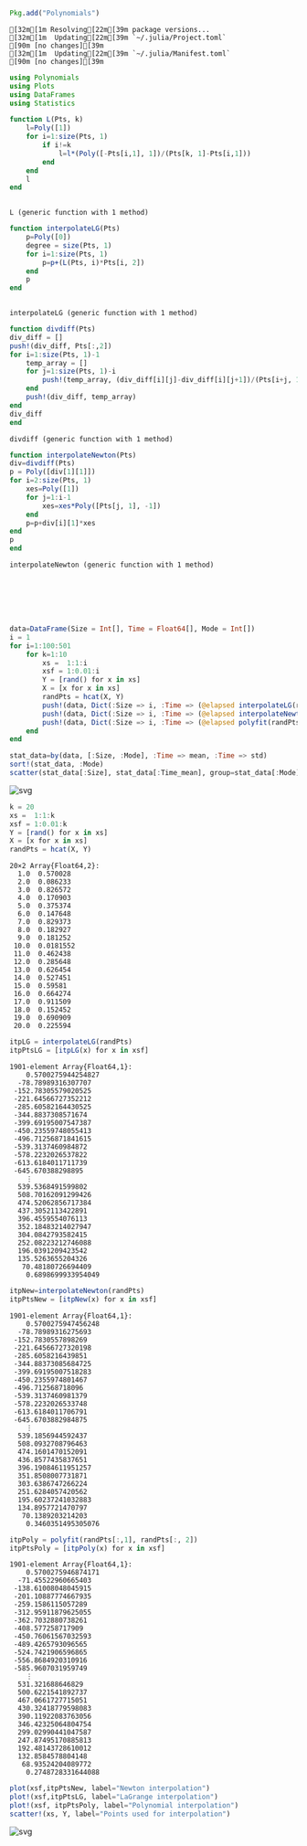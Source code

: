 

```julia
Pkg.add("Polynomials")
```

    [32m[1m Resolving[22m[39m package versions...
    [32m[1m  Updating[22m[39m `~/.julia/Project.toml`
    [90m [no changes][39m
    [32m[1m  Updating[22m[39m `~/.julia/Manifest.toml`
    [90m [no changes][39m



```julia
using Polynomials
using Plots
using DataFrames
using Statistics
```


```julia
function L(Pts, k)
    l=Poly([1])
    for i=1:size(Pts, 1)
        if i!=k
            l=l*(Poly([-Pts[i,1], 1])/(Pts[k, 1]-Pts[i,1]))
        end
    end
    l
end
            
```




    L (generic function with 1 method)




```julia
function interpolateLG(Pts)
    p=Poly([0])
    degree = size(Pts, 1)
    for i=1:size(Pts, 1)
        p=p+(L(Pts, i)*Pts[i, 2])
    end
    p
end
    
```




    interpolateLG (generic function with 1 method)




```julia
function divdiff(Pts)
div_diff = []
push!(div_diff, Pts[:,2])
for i=1:size(Pts, 1)-1
    temp_array = []
    for j=1:size(Pts, 1)-i
        push!(temp_array, (div_diff[i][j]-div_diff[i][j+1])/(Pts[i+j, 1]-Pts[j, 1]))
    end
    push!(div_diff, temp_array)
end
div_diff
end
```




    divdiff (generic function with 1 method)




```julia
function interpolateNewton(Pts)
div=divdiff(Pts)
p = Poly([div[1][1]])
for i=2:size(Pts, 1)
    xes=Poly([1])
    for j=1:i-1
        xes=xes*Poly([Pts[j, 1], -1])
    end
    p=p+div[i][1]*xes
end
p
end
```




    interpolateNewton (generic function with 1 method)




```julia

```


```julia

```


```julia

```


```julia

```


```julia

```


```julia

```


```julia
data=DataFrame(Size = Int[], Time = Float64[], Mode = Int[])
i = 1
for i=1:100:501
    for k=1:10
        xs =  1:1:i
        xsf = 1:0.01:i
        Y = [rand() for x in xs]
        X = [x for x in xs]
        randPts = hcat(X, Y)
        push!(data, Dict(:Size => i, :Time => (@elapsed interpolateLG(randPts)), :Mode => 1))
        push!(data, Dict(:Size => i, :Time => (@elapsed interpolateNewton(randPts)), :Mode => 2))
        push!(data, Dict(:Size => i, :Time => (@elapsed polyfit(randPts[:,1], randPts[:, 2])), :Mode => 3))
    end
end
```


```julia
stat_data=by(data, [:Size, :Mode], :Time => mean, :Time => std)
sort!(stat_data, :Mode)
scatter(stat_data[:Size], stat_data[:Time_mean], group=stat_data[:Mode], xlabel="number_of_points", ylabel = "time[s]", yerr =stat_data[:Time_std])

```




![svg](output_13_0.svg)




```julia
k = 20
xs =  1:1:k
xsf = 1:0.01:k
Y = [rand() for x in xs]
X = [x for x in xs]
randPts = hcat(X, Y)
```




    20×2 Array{Float64,2}:
      1.0  0.570028 
      2.0  0.086233 
      3.0  0.826572 
      4.0  0.170903 
      5.0  0.375374 
      6.0  0.147648 
      7.0  0.829373 
      8.0  0.182927 
      9.0  0.181252 
     10.0  0.0181552
     11.0  0.462438 
     12.0  0.285648 
     13.0  0.626454 
     14.0  0.527451 
     15.0  0.59581  
     16.0  0.664274 
     17.0  0.911509 
     18.0  0.152452 
     19.0  0.690909 
     20.0  0.225594 




```julia
itpLG = interpolateLG(randPts)
itpPtsLG = [itpLG(x) for x in xsf]
```




    1901-element Array{Float64,1}:
        0.5700275944254827
      -78.78989316307707  
     -152.78305579020525  
     -221.64566727352212  
     -285.60582164430525  
     -344.8837308571674   
     -399.69195007547387  
     -450.23559748055413  
     -496.71256871841615  
     -539.3137460984872   
     -578.2232026537822   
     -613.6184011711739   
     -645.670388298895    
        ⋮                 
      539.5368491599802   
      508.70162091299426  
      474.52062856717384  
      437.3052113422891   
      396.4559554076113   
      352.18483214027947  
      304.0842793582415   
      252.08223212746088  
      196.0391209423542   
      135.5263655204326   
       70.48180726694409  
        0.6898699933954049




```julia
itpNew=interpolateNewton(randPts)
itpPtsNew = [itpNew(x) for x in xsf]
```




    1901-element Array{Float64,1}:
        0.5700275947456248
      -78.78989316275693  
     -152.7830557898269   
     -221.64566727320198  
     -285.6058216439851   
     -344.88373085684725  
     -399.69195007518283  
     -450.2355974801467   
     -496.712568718096    
     -539.3137460981379   
     -578.2232026533748   
     -613.6184011706791   
     -645.6703882984875   
        ⋮                 
      539.1856944592437   
      508.0932708796463   
      474.1601470152091   
      436.8577435837651   
      396.19084611951257  
      351.8508007731871   
      303.6386747266224   
      251.6284057420562   
      195.60237241032883  
      134.8957721470797   
       70.1389203214203   
        0.3460351495305076




```julia
itpPoly = polyfit(randPts[:,1], randPts[:, 2])
itpPtsPoly = [itpPoly(x) for x in xsf]
```




    1901-element Array{Float64,1}:
        0.5700275946874171
      -71.45522960665403  
     -138.61008048045915  
     -201.10887774667935  
     -259.1586115057289   
     -312.95911879625055  
     -362.7032880738261   
     -408.577258717909    
     -450.76061567032593  
     -489.4265793096565   
     -524.7421906596865   
     -556.8684920310916   
     -585.9607031959749   
        ⋮                 
      531.321688646829    
      500.6221541892737   
      467.0661727715051   
      430.32418779598083  
      390.11922083763056  
      346.42325064804754  
      299.02990441047587  
      247.87495170885813  
      192.48143728610012  
      132.8584578804148   
       68.93524204089772  
        0.2748728331644088




```julia
plot(xsf,itpPtsNew, label="Newton interpolation")
plot!(xsf,itpPtsLG, label="LaGrange interpolation")
plot!(xsf, itpPtsPoly, label="Polynomial interpolation")
scatter!(xs, Y, label="Points used for interpolation")
```




![svg](output_18_0.svg)




```julia

```


```julia

```


```julia

```
